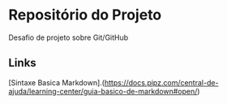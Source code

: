 # Repositório do Projeto
Desafio de projeto sobre Git/GitHub


## Links

[Sintaxe Basica Markdown].(https://docs.pipz.com/central-de-ajuda/learning-center/guia-basico-de-markdown#open/)
